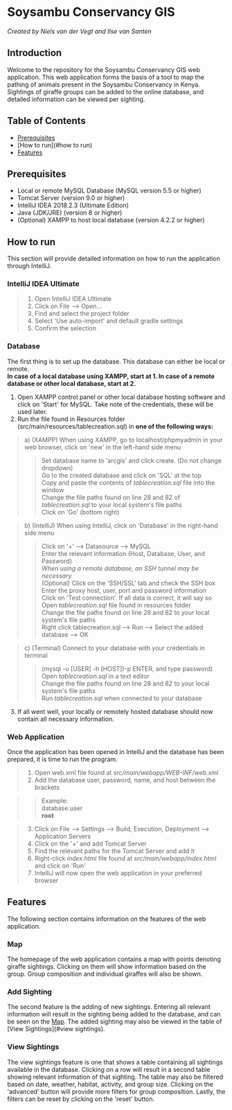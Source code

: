 # Soysambu Conservancy GIS  
*Created by Niels van der Vegt and Ilse van Santen* 
## Introduction  
Welcome to the repository for the Soysambu Conservancy GIS web application. This web application forms the basis of a tool to map the pathing of animals present in the Soysambu Conservancy in Kenya.
Sightings of giraffe groups can be added to the online database, and detailed information can be viewed per sighting.   

## Table of Contents  
- [Prerequisites](#prerequisites)  
- [How to run](#how to run)  
- [Features](#features)  

## Prerequisites  
- Local or remote MySQL Database (MySQL version 5.5 or higher)  
- Tomcat Server (version 9.0 or higher)  
- IntelliJ IDEA 2018.2.3 (Ultimate Edition)  
- Java (JDK/JRE) (version 8 or higher)  
- (Optional) XAMPP to host local database (version 4.2.2 or higher)  

## How to run  
This section will provide detailed information on how to run the application through IntelliJ.  

### IntelliJ IDEA Ultimate  
>1) Open IntelliJ IDEA Ultimate  
>2) Click on File --> Open...  
>3) Find and select the project folder  
>4) Select 'Use auto-import' and default gradle settings  
>5) Confirm the selection  

### Database  
The first thing is to set up the database. This database can either be local or remote.  
**In case of a local database using XAMPP, start at 1. In case of a remote database or other local database, start at 2.**  
1) Open XAMPP control panel or other local database hosting software and click on 'Start' for MySQL. Take note of the credentials, these will be used later.  
2) Run the file found in Resources folder (src/main/resources/tablecreation.sql) in **one of the following ways:**  
>a) (XAMPP) When using XAMPP, go to localhost/phpmyadmin in your web browser, click on 'new' in the left-hand side menu  
>>Set database name to 'arcgis' and click create. (Do not change dropdown)  
		Go to the created database and click on 'SQL' at the top  
		Copy and paste the contents of *tablecreation.sql* file into the window  
		Change the file paths found on line 28 and 82 of *tablecreation.sql* to your local system's file paths  
		Click on 'Go' (bottom right)  
		
>b) (IntelliJ) When using IntelliJ, click on 'Database' in the right-hand side menu  
>>Click on '+' --> Datasource --> MySQL  
		Enter the relevant information (Host, Database, User, and Password)  
		*When using a remote database, an SSH tunnel may be necessary*  
		(Optional) Click on the 'SSH/SSL' tab and check the SSH box  
		Enter the proxy host, user, port and password information  
		Click on 'Test connection'. If all data is correct, it will say so  
		Open *tablecreation.sql* file found in resources folder  
		Change the file paths found on line 28 and 82 to your local system's file paths  
		Right click tablecreation.sql --> Run --> Select the added database --> OK  
		
>c) (Terminal) Connect to your database with your credentials in terminal  
>>(mysql -u [USER] -h [HOST])-p ENTER, and type password)  
		Open *tablecreation.sql* in a text editor  
		Change the file paths found on line 28 and 82 to your local system's file paths  
		Run *tablecreation.sql* when connected to your database  
		
3) If all went well, your locally or remotely hosted database should now contain all necessary information.  

### Web Application  
Once the application has been opened in IntelliJ and the database has been prepared, it is time to run the program.  
>1) Open web.xml file found at *src/main/webapp/WEB-INF/web.xml*  
>2) Add the database user, password, name, and host between the *<param-value></param-value>* brackets  

>>Example:  
>><param-name>database.user</param-name>  
>><param-value>**root**</param-value>  

>3) Click on File --> Settings --> Build, Execution, Deployment --> Application Servers  
>4) Click on the '+' and add Tomcat Server  
>5) Find the relevant paths for the Tomcat Server and add it  
>6) Right-click *index.html* file found at *src/main/webapp/index.html* and click on 'Run'  
>7) IntelliJ will now open the web application in your preferred browser  

## Features  
The following section contains information on the features of the web application.  
### Map  
The homepage of the web application contains a map with points denoting giraffe sightings. Clicking on them will show information based on the group. Group composition and individual giraffes will also be shown.  
### Add Sighting  
The second feature is the adding of new sightings. Entering all relevant information will result in the sighting being added to the database, and can be seen on the [Map](#map). The added sighting may also be viewed in the table of [View Sightings](#view sightings).  
### View Sightings  
The view sightings feature is one that shows a table containing all sightings available in the database. Clicking on a row will result in a second table showing relevant information of that sighting.
The table may also be filtered based on date, weather, habitat, activity, and group size. Clicking on the 'advanced' button will provide more filters for group composition.
Lastly, the filters can be reset by clicking on the 'reset' button.  

